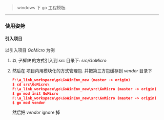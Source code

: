 > windows 下 go 工程模板.

---

### 使用姿势

#### 引入项目

以引入项目 *GoMicro* 为例

1. 以 *子模块* 的方式引入到 *src* 目录下: *src/GoMicro*

2. 然后在 项目内用模块化的方式管理包. 并把第三方包缓存到 *vendor* 目录下

    ```json
    F:\a_link_workspace\go\GoWinEnv_new (master -> origin)
    $ cd src\GoMicro\
    F:\a_link_workspace\go\GoWinEnv_new\src\GoMicro (master -> origin)
    $ go mod init GoMicro
    F:\a_link_workspace\go\GoWinEnv_new\src\GoMicro (master -> origin)
    $ go mod vendor
    ```

    然后把 *vendor* ignore 掉

